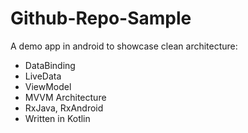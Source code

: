 # Github-Repo-Sample
A demo app in android to showcase clean architecture:</br>
  * DataBinding
  * LiveData
  * ViewModel
  * MVVM Architecture
  * RxJava, RxAndroid
  * Written in Kotlin
